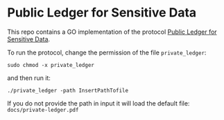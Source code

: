 # Public Ledger for Sensitive Data

This repo contains a GO implementation of the protocol [Public Ledger for Sensitive Data](https://arxiv.org/abs/1906.06912).

To run the protocol, change the permission of the file ```private_ledger```:
```
sudo chmod -x private_ledger
```
and then run it:
```
./private_ledger -path InsertPathTofile
```
If you do not provide the path in input it will load the default file: ```docs/private-ledger.pdf```
